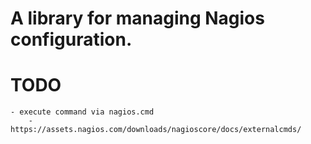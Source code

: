 # A library for managing Nagios configuration.

# TODO
    - execute command via nagios.cmd
        - https://assets.nagios.com/downloads/nagioscore/docs/externalcmds/